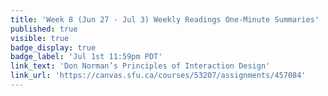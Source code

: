 ```yaml
---
title: 'Week 8 (Jun 27 - Jul 3) Weekly Readings One-Minute Summaries'
published: true
visible: true
badge_display: true
badge_label: 'Jul 1st 11:59pm PDT'
link_text: 'Don Norman’s Principles of Interaction Design'
link_url: 'https://canvas.sfu.ca/courses/53207/assignments/457084'
---
```

